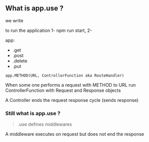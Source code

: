 ## What is app.use ?
we write

to run the application 
1- npm run start, 
2- 

app:

- .get
- .post
- .delete
- .put

`app.METHOD(URL, ControllerFunction aka RouteHandler)`

When some one performs a request with METHOD to URL run ControllerFunction with Request and Response objects

A Controller ends the request response cycle (sends response)

### Still what is app.use ?

> .use defines middlewares

A middleware executes on request but does not end the response
